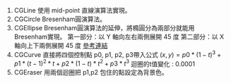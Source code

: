 1. CGLine
使用 mid-point 直線演算法實現。
2. CGCircle
Bresenham圓演算法。
3. CGEllipse
Bresenham圓演算法的延伸，將橢圓分為兩部分就能用Bresenham實現。
第一部分：以 Y 軸向左右兩側展開 45 度
第二部分：以 X 軸向上下兩側展開 45 度
[參考連結](https://www.geeksforgeeks.org/midpoint-ellipse-drawing-algorithm/)
4. CGCurve
直接將四個控制點 p0, p1, p2, p3帶入公式
$(x,y) = p0*(1-t)^3 + p1*(t-1)^2*t+p2*(1-t)*t^2+p3*t^3$
迴圈的t值變化 : $0.0001$
5. CGEraser
用兩個迴圈把 p1,p2 包住的點設定為背景色。